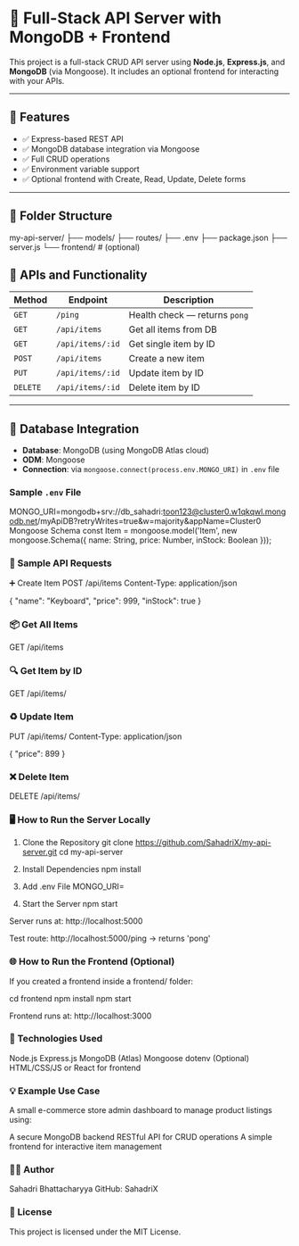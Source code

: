# 🚀 Full-Stack API Server with MongoDB + Frontend

This project is a full-stack CRUD API server using **Node.js**, **Express.js**, and **MongoDB** (via Mongoose). It includes an optional frontend for interacting with your APIs.

---

## 📌 Features

- ✅ Express-based REST API  
- ✅ MongoDB database integration via Mongoose  
- ✅ Full CRUD operations  
- ✅ Environment variable support  
- ✅ Optional frontend with Create, Read, Update, Delete forms  

---

## 📁 Folder Structure

my-api-server/
├── models/
├── routes/
├── .env
├── package.json
├── server.js
└── frontend/ # (optional)

## 🔌 APIs and Functionality

| Method   | Endpoint             | Description                    |
|----------|----------------------|--------------------------------|
| `GET`    | `/ping`              | Health check — returns `pong` |
| `GET`    | `/api/items`         | Get all items from DB          |
| `GET`    | `/api/items/:id`     | Get single item by ID          |
| `POST`   | `/api/items`         | Create a new item              |
| `PUT`    | `/api/items/:id`     | Update item by ID              |
| `DELETE` | `/api/items/:id`     | Delete item by ID              |

---

## 🧱 Database Integration

- **Database**: MongoDB (using MongoDB Atlas cloud)  
- **ODM**: Mongoose  
- **Connection**: via `mongoose.connect(process.env.MONGO_URI)` in `.env` file

### Sample `.env` File

MONGO_URI=mongodb+srv://db_sahadri:toon123@cluster0.w1qkqwl.mongodb.net/myApiDB?retryWrites=true&w=majority&appName=Cluster0
 Mongoose Schema
const Item = mongoose.model('Item', new mongoose.Schema({
  name: String,
  price: Number,
  inStock: Boolean
}));

### 🧪 Sample API Requests
➕ Create Item
POST /api/items
Content-Type: application/json

{
  "name": "Keyboard",
  "price": 999,
  "inStock": true
}

### 📦 Get All Items
GET /api/items

### 🔍 Get Item by ID
GET /api/items/<id>

### ♻️ Update Item
PUT /api/items/<id>
Content-Type: application/json

{
  "price": 899
}

### ❌ Delete Item
DELETE /api/items/<id>

### 🖥️ How to Run the Server Locally
1. Clone the Repository
git clone https://github.com/SahadriX/my-api-server.git
cd my-api-server

2. Install Dependencies
npm install

3. Add .env File
MONGO_URI=<your MongoDB connection string>

4. Start the Server
npm start

Server runs at:
http://localhost:5000

Test route:
http://localhost:5000/ping  → returns 'pong'

### 🌐 How to Run the Frontend (Optional)
If you created a frontend inside a frontend/ folder:

cd frontend
npm install
npm start

Frontend runs at:
http://localhost:3000

### 🧠 Technologies Used
Node.js
Express.js
MongoDB (Atlas)
Mongoose
dotenv
(Optional) HTML/CSS/JS or React for frontend

### 💡 Example Use Case
A small e-commerce store admin dashboard to manage product listings using:

A secure MongoDB backend
RESTful API for CRUD operations
A simple frontend for interactive item management

### 🧑‍💻 Author
Sahadri Bhattacharyya
GitHub: SahadriX

### 📄 License
This project is licensed under the MIT License.
